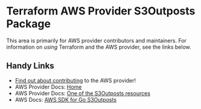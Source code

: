# Terraform AWS Provider S3Outposts Package

This area is primarily for AWS provider contributors and maintainers. For information on _using_ Terraform and the AWS provider, see the links below.


## Handy Links

* [Find out about contributing](https://hashicorp.github.io/terraform-provider-aws/#contribute) to the AWS provider!
* AWS Provider Docs: [Home](https://registry.terraform.io/providers/hashicorp/aws/latest/docs)
* AWS Provider Docs: [One of the S3Outposts resources](https://registry.terraform.io/providers/hashicorp/aws/latest/docs/resources/s3outposts_endpoint)
* AWS Docs: [AWS SDK for Go S3Outposts](https://docs.aws.amazon.com/sdk-for-go/api/service/s3outposts/)
